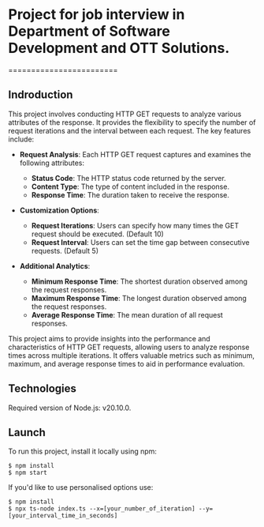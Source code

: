 # Project for job interview in Department of Software Development and OTT Solutions.

========================

## Indroduction

This project involves conducting HTTP GET requests to analyze various attributes of the response. It provides the flexibility to specify the number of request iterations and the interval between each request. The key features include:

-   **Request Analysis**: Each HTTP GET request captures and examines the following attributes:

    -   **Status Code**: The HTTP status code returned by the server.
    -   **Content Type**: The type of content included in the response.
    -   **Response Time**: The duration taken to receive the response.

-   **Customization Options**:

    -   **Request Iterations**: Users can specify how many times the GET request should be executed. (Default 10)
    -   **Request Interval**: Users can set the time gap between consecutive requests. (Default 5)

-   **Additional Analytics**:
    -   **Minimum Response Time**: The shortest duration observed among the request responses.
    -   **Maximum Response Time**: The longest duration observed among the request responses.
    -   **Average Response Time**: The mean duration of all request responses.

This project aims to provide insights into the performance and characteristics of HTTP GET requests, allowing users to analyze response times across multiple iterations. It offers valuable metrics such as minimum, maximum, and average response times to aid in performance evaluation.

## Technologies

Required version of Node.js: v20.10.0.

## Launch

To run this project, install it locally using npm:

```
$ npm install
$ npm start
```

If you'd like to use personalised options use:

```
$ npm install
$ npx ts-node index.ts --x=[your_number_of_iteration] --y=[your_interval_time_in_seconds]
```
